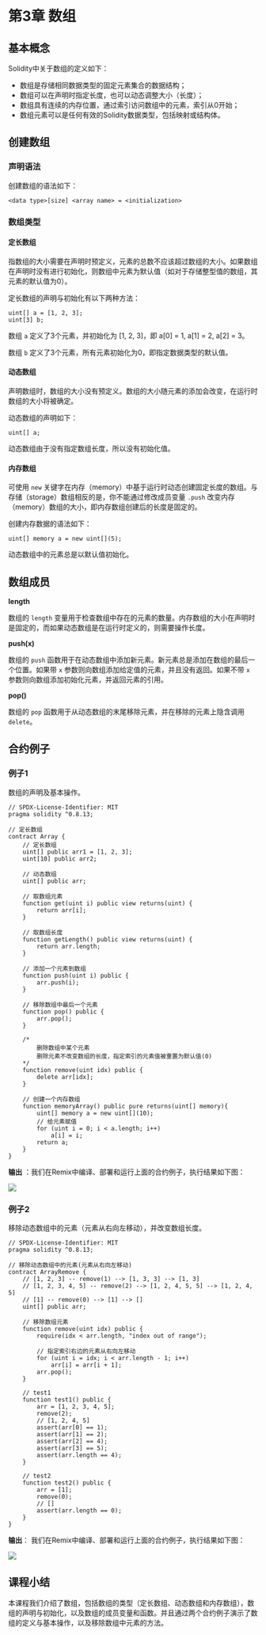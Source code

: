# 第3章 数组

## 基本概念

Solidity中关于数组的定义如下：

+ 数组是存储相同数据类型的固定元素集合的数据结构；
+ 数组可以在声明时指定长度，也可以动态调整大小（长度）；
+ 数组具有连续的内存位置，通过索引访问数组中的元素，索引从0开始；
+ 数组元素可以是任何有效的Solidity数据类型，包括映射或结构体。

## 创建数组

### 声明语法

创建数组的语法如下：

```
<data type>[size] <array name> = <initialization>
```

### 数组类型

#### 定长数组

指数组的大小需要在声明时预定义，元素的总数不应该超过数组的大小。如果数组在声明时没有进行初始化，则数组中元素为默认值（如对于存储整型值的数组，其元素的默认值为0）。

定长数组的声明与初始化有以下两种方法：

```
uint[] a = [1, 2, 3];
uint[3] b;
```

数组 `a` 定义了3个元素，并初始化为 [1, 2, 3]，即 a[0] = 1, a[1] = 2, a[2] = 3。

数组 `b` 定义了3个元素，所有元素初始化为0，即指定数据类型的默认值。

#### 动态数组

声明数组时，数组的大小没有预定义。数组的大小随元素的添加会改变，在运行时数组的大小将被确定。

动态数组的声明如下：

```
uint[] a;
```

动态数组由于没有指定数组长度，所以没有初始化值。

#### 内存数组

可使用 `new` 关键字在内存（memory）中基于运行时动态创建固定长度的数组。与 存储（storage）数组相反的是，你不能通过修改成员变量 `.push` 改变内存（memory）数组的大小，即内存数组创建后的长度是固定的。

创建内存数据的语法如下：

```
uint[] memory a = new uint[](5);
```

动态数组中的元素总是以默认值初始化。

## 数组成员

**length**

数组的 `length` 变量用于检查数组中存在的元素的数量。内存数组的大小在声明时是固定的，而如果动态数组是在运行时定义的，则需要操作长度。

**push(x)**

数组的 `push` 函数用于在动态数组中添加新元素。新元素总是添加在数组的最后一个位置。如果带 `x` 参数则向数组添加给定值的元素，并且没有返回。如果不带 `x` 参数则向数组添加初始化元素，并返回元素的引用。

**pop()**

数组的 `pop` 函数用于从动态数组的末尾移除元素，并在移除的元素上隐含调用 `delete`。

## 合约例子

### 例子1

数组的声明及基本操作。

```
// SPDX-License-Identifier: MIT
pragma solidity ^0.8.13;

// 定长数组
contract Array {
    // 定长数组
    uint[] public arr1 = [1, 2, 3];
    uint[10] public arr2;

    // 动态数组
    uint[] public arr;

    // 取数组元素
    function get(uint i) public view returns(uint) {
        return arr[i];
    }

    // 取数组长度
    function getLength() public view returns(uint) {
        return arr.length;
    }

    // 添加一个元素到数组
    function push(uint i) public {
        arr.push(i);
    }

    // 移除数组中最后一个元素
    function pop() public {
        arr.pop();
    }

    /*
        删除数组中某个元素
        删除元素不改变数组的长度，指定索引的元素值被重置为默认值(0)
    */
    function remove(uint idx) public {
        delete arr[idx];
    }

    // 创建一个内存数组
    function memoryArray() public pure returns(uint[] memory){
        uint[] memory a = new uint[](10);
        // 给元素赋值
        for (uint i = 0; i < a.length; i++)
            a[i] = i;
        return a;
    }
}
```

**输出** ：我们在Remix中编译、部署和运行上面的合约例子，执行结果如下图：

![](D:\资料\我的\项目\IT培训项目\区块链\课程\Solidity语言基础教程\images\remix-array.png)

### 例子2

移除动态数组中的元素（元素从右向左移动），并改变数组长度。

```
// SPDX-License-Identifier: MIT
pragma solidity ^0.8.13;

// 移除动态数组中的元素(元素从右向左移动)
contract ArrayRemove {
    // [1, 2, 3] -- remove(1) --> [1, 3, 3] --> [1, 3]
    // [1, 2, 3, 4, 5] -- remove(2) --> [1, 2, 4, 5, 5] --> [1, 2, 4, 5]
    // [1] -- remove(0) --> [1] --> []
    uint[] public arr;

    // 移除数组元素
    function remove(uint idx) public {
        require(idx < arr.length, "index out of range");

        // 指定索引右边的元素从右向左移动
        for (uint i = idx; i < arr.length - 1; i++)
            arr[i] = arr[i + 1];
        arr.pop();
    }

    // test1
    function test1() public {
        arr = [1, 2, 3, 4, 5];
        remove(2);
        // [1, 2, 4, 5]
        assert(arr[0] == 1);
        assert(arr[1] == 2);
        assert(arr[2] == 4);
        assert(arr[3] == 5);
        assert(arr.length == 4);
    }

    // test2
    function test2() public {
        arr = [1];
        remove(0);
        // []
        assert(arr.length == 0);
    }
}
```

**输出**： 我们在Remix中编译、部署和运行上面的合约例子，执行结果如下图：

![](D:\资料\我的\项目\IT培训项目\区块链\课程\Solidity语言基础教程\images\remix-arrayremove.png)

## 课程小结

本课程我们介绍了数组，包括数组的类型（定长数组、动态数组和内存数组），数组的声明与初始化，以及数组的成员变量和函数。并且通过两个合约例子演示了数组的定义与基本操作，以及移除数组中元素的方法。

